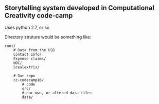 Storytelling system developed in Computational Creativity code-camp
-------------------------------------------------------------------

Uses python 2.7, or so.

Directory struture would be something like:

	root/
		# Data from the USB
		Contact Info/
		Expense claims/
		NOC/
		Scealextrix/
		
		# Our repo
		cc-codecamp16/
			# code
			src/
			# our own, or altered data files
			data/
